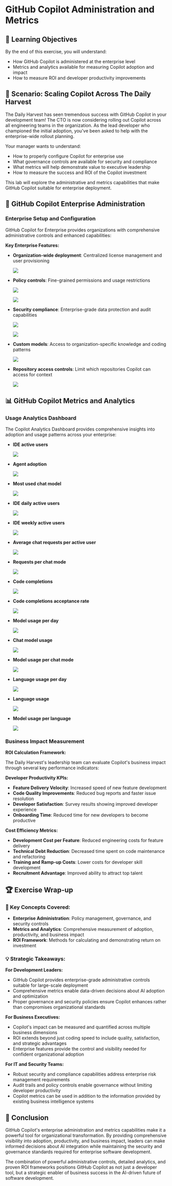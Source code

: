 # GitHub Copilot Administration and Metrics

## 🎯 Learning Objectives

By the end of this exercise, you will understand:
- How GitHub Copilot is administered at the enterprise level
- Metrics and analytics available for measuring Copilot adoption and impact
- How to measure ROI and developer productivity improvements

## 🍎 Scenario: Scaling Copilot Across The Daily Harvest

The Daily Harvest has seen tremendous success with GitHub Copilot in your development team! The CTO is now considering rolling out Copilot across all engineering teams in the organization. As the lead developer who championed the initial adoption, you've been asked to help with the enterprise-wide rollout planning.

Your manager wants to understand:
- How to properly configure Copilot for enterprise use
- What governance controls are available for security and compliance
- What metrics will help demonstrate value to executive leadership
- How to measure the success and ROI of the Copilot investment

This lab will explore the administrative and metrics capabilities that make GitHub Copilot suitable for enterprise deployment.

## 🏢 GitHub Copilot Enterprise Administration

### Enterprise Setup and Configuration

GitHub Copilot for Enterprise provides organizations with comprehensive administrative controls and enhanced capabilities:

**Key Enterprise Features:**
- **Organization-wide deployment**: Centralized license management and user provisioning

    ![](../media/organization-wide-deployment.png)

- **Policy controls**: Fine-grained permissions and usage restrictions

    ![](../media/policy-controls-part-1.png)

    ![](../media/policy-controls-part-2.png)

- **Security compliance**: Enterprise-grade data protection and audit capabilities

    ![](../media/suggestions-matching-public-code.png)

    ![](../media/audit-log.png)

- **Custom models**: Access to organization-specific knowledge and coding patterns

    ![](../media/copilot-models.png)

- **Repository access controls**: Limit which repositories Copilot can access for context

    ![](../media/content-exclusion.png)

## 📊 GitHub Copilot Metrics and Analytics

### Usage Analytics Dashboard

The Copilot Analytics Dashboard provides comprehensive insights into adoption and usage patterns across your enterprise:
- **IDE active users**

    ![](../media/ide-active-users.png)

- **Agent adoption**

    ![](../media/agent-adoption.png)

- **Most used chat model**

    ![](../media/most-used-chat-model.png)

- **IDE daily active users**

    ![](../media/ide-daily-active-users.png)

- **IDE weekly active users**

    ![](../media/ide-weekly-active-users.png)

- **Average chat requests per active user**

    ![](../media/average-chat-requests-per-active-user.png)

- **Requests per chat mode**

    ![](../media/requests-per-chat-mode.png)

- **Code completions**

    ![](../media/code-completions.png)

- **Code completions acceptance rate**

    ![](../media/code-completions-acceptance-rate.png)

- **Model usage per day**

    ![](../media/model-usage-per-day.png)

- **Chat model usage**

    ![](../media/chat-model-usage.png)

- **Model usage per chat mode**

    ![](../media/model-usage-per-chat-mode.png)

- **Language usage per day**

    ![](../media/language-usage-per-day.png)

- **Language usage**

    ![](../media/language-usage.png)

- **Model usage per language**

    ![](../media/model-usage-per-language.png)

### Business Impact Measurement

**ROI Calculation Framework:**

The Daily Harvest's leadership team can evaluate Copilot's business impact through several key performance indicators:

**Developer Productivity KPIs:**
- **Feature Delivery Velocity**: Increased speed of new feature development
- **Code Quality Improvements**: Reduced bug reports and faster issue resolution  
- **Developer Satisfaction**: Survey results showing improved developer experience
- **Onboarding Time**: Reduced time for new developers to become productive

**Cost Efficiency Metrics:**
- **Development Cost per Feature**: Reduced engineering costs for feature delivery
- **Technical Debt Reduction**: Decreased time spent on code maintenance and refactoring
- **Training and Ramp-up Costs**: Lower costs for developer skill development
- **Recruitment Advantage**: Improved ability to attract top talent

## 🏆 Exercise Wrap-up

### 🎯 Key Concepts Covered:
- **Enterprise Administration**: Policy management, governance, and security controls
- **Metrics and Analytics**: Comprehensive measurement of adoption, productivity, and business impact  
- **ROI Framework**: Methods for calculating and demonstrating return on investment

### 💡 Strategic Takeaways:

**For Development Leaders:**
- GitHub Copilot provides enterprise-grade administrative controls suitable for large-scale deployment
- Comprehensive metrics enable data-driven decisions about AI adoption and optimization
- Proper governance and security policies ensure Copilot enhances rather than compromises organizational standards

**For Business Executives:**
- Copilot's impact can be measured and quantified across multiple business dimensions
- ROI extends beyond just coding speed to include quality, satisfaction, and strategic advantages
- Enterprise features provide the control and visibility needed for confident organizational adoption

**For IT and Security Teams:**
- Robust security and compliance capabilities address enterprise risk management requirements
- Audit trails and policy controls enable governance without limiting developer productivity
- Copilot metrics can be used in addition to the information provided by existing business intelligence systems

## 🚀 Conclusion

GitHub Copilot's enterprise administration and metrics capabilities make it a powerful tool for organizational transformation. By providing comprehensive visibility into adoption, productivity, and business impact, leaders can make informed decisions about AI integration while maintaining the security and governance standards required for enterprise software development.

The combination of powerful administrative controls, detailed analytics, and proven ROI frameworks positions GitHub Copilot as not just a developer tool, but a strategic enabler of business success in the AI-driven future of software development.
